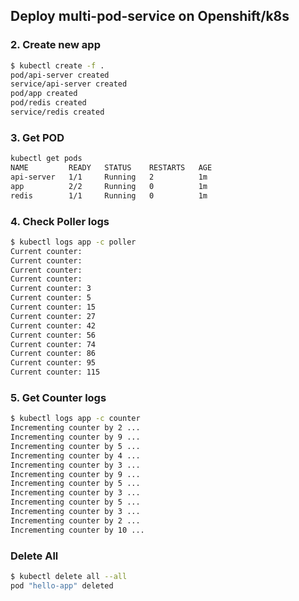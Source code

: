 ## Deploy multi-pod-service  on Openshift/k8s


### 2. Create new app
```bash
$ kubectl create -f . 
pod/api-server created
service/api-server created
pod/app created
pod/redis created
service/redis created
```

### 3. Get POD
```bash
kubectl get pods 
NAME         READY   STATUS    RESTARTS   AGE
api-server   1/1     Running   2          1m
app          2/2     Running   0          1m
redis        1/1     Running   0          1m
```
### 4. Check Poller logs
```bash
$ kubectl logs app -c poller 
Current counter:
Current counter:
Current counter:
Current counter:
Current counter: 3
Current counter: 5
Current counter: 15
Current counter: 27
Current counter: 42
Current counter: 56
Current counter: 74
Current counter: 86
Current counter: 95
Current counter: 115
```

### 5. Get Counter logs
```bash
$ kubectl logs app -c counter 
Incrementing counter by 2 ...
Incrementing counter by 9 ...
Incrementing counter by 5 ...
Incrementing counter by 4 ...
Incrementing counter by 3 ...
Incrementing counter by 9 ...
Incrementing counter by 5 ...
Incrementing counter by 3 ...
Incrementing counter by 5 ...
Incrementing counter by 3 ...
Incrementing counter by 2 ...
Incrementing counter by 10 ...
```

### Delete All
```bash
$ kubectl delete all --all
pod "hello-app" deleted
```